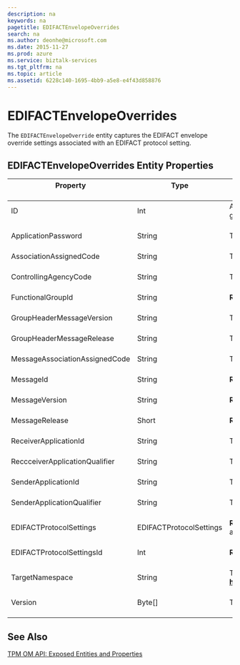 ```yaml
---
description: na
keywords: na
pagetitle: EDIFACTEnvelopeOverrides
search: na
ms.author: deonhe@microsoft.com
ms.date: 2015-11-27
ms.prod: azure
ms.service: biztalk-services
ms.tgt_pltfrm: na
ms.topic: article
ms.assetid: 6228c140-1695-4bb9-a5e8-e4f43d858876
---
```

# EDIFACTEnvelopeOverrides
The `EDIFACTEnvelopeOverride` entity captures the EDIFACT envelope override settings associated with an EDIFACT protocol setting.

## <a name="BKMK_CreateEntity"></a>EDIFACTEnvelopeOverrides Entity Properties

|Property <br /> <br />|Type <br /> <br />|Description <br /> <br />|
|------------|--------|---------------|
|ID <br /> <br />|Int <br /> <br />|A unique ID for the EDIFACT envelope overrides settings. This value is auto-generated. <br /> <br />|
|ApplicationPassword <br /> <br />|String <br /> <br />|The UNG8 application password. <br /> <br />|
|AssociationAssignedCode <br /> <br />|String <br /> <br />|This is derived from the schema. <br /> <br />|
|ControllingAgencyCode <br /> <br />|String <br /> <br />|The UNG6 controlling agency code. <br /> <br />|
|FunctionalGroupId <br /> <br />|String <br /> <br />|**Required**. The UNG1 functional group ID. <br /> <br />|
|GroupHeaderMessageVersion <br /> <br />|String <br /> <br />|The group header message version (UNG7.1). <br /> <br />|
|GroupHeaderMessageRelease <br /> <br />|String <br /> <br />|The group header message release (UNG7.2). <br /> <br />|
|MessageAssociationAssignedCode <br /> <br />|String <br /> <br />|The message association assigned code (UNG7.3). <br /> <br />|
|MessageId <br /> <br />|String <br /> <br />|**Required**. This is derived from the schema. <br /> <br />|
|MessageVersion <br /> <br />|String <br /> <br />|**Required**. This is derived from the schema. <br /> <br />|
|MessageRelease <br /> <br />|Short <br /> <br />|**Required**. This is derived from the schema. <br /> <br />|
|ReceiverApplicationId <br /> <br />|String <br /> <br />|The receiver application ID (UNG3.1). <br /> <br />|
|ReccceiverApplicationQualifier <br /> <br />|String <br /> <br />|The receiver application qualifier (UNG3.2). <br /> <br />|
|SenderApplicationId <br /> <br />|String <br /> <br />|The sender application ID (UNG2.1). <br /> <br />|
|SenderApplicationQualifier <br /> <br />|String <br /> <br />|The sender application qualifier (UNG2.2). <br /> <br />|
|EDIFACTProtocolSettings <br /> <br />|EDIFACTProtocolSettings <br /> <br />|**Required**. A navigation property that references the EDIFACT protocol settings associated with the overrides. <br /> <br />|
|EDIFACTProtocolSettingsId <br /> <br />|Int <br /> <br />|**Required**. The EDIFACT protocol settings ID. <br /> <br />|
|TargetNamespace <br /> <br />|String <br /> <br />|The target namespace string, for example: **http://schemas.microsoft.com/BizTalk/EDI/EDIFACT/2006#EFACT_D98A_APERAK**. <br /> <br />|
|Version <br /> <br />|Byte[] <br /> <br />|This value is auto-generated and is for internal use only. <br /> <br />|

## See Also
[TPM OM API: Exposed Entities and Properties](/Topic/TPM_OM_API__Exposed_Entities_and_Properties.md)

